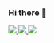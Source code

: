 ### Hi there 👋

<a href="https://t.me/wolfcod">
    <img src="https://img.shields.io/badge/-wolfcod-blue?style=for-the-badge&logo=Telegram&logoColor=white&labelColor=0088cc&color=229ED9">
    <img src="https://github-readme-stats.vercel.app/api/top-langs/?username=wolfcod&layout=compact&show_icons=true">
</a>

<!--
**wolfcod/wolfcod** is a ✨ _special_ ✨ repository because its `README.md` (this file) appears on your GitHub profile.

Here are some ideas to get you started:

- 🔭 I’m currently working on ...
- 🌱 I’m currently learning ...
- 👯 I’m looking to collaborate on ...
- 🤔 I’m looking for help with ...
- 💬 Ask me about ...
- 📫 How to reach me: ...
- 😄 Pronouns: ...
- ⚡ Fun fact: ...
-->

<img src="https://github-readme-stats.vercel.app/api?username=wolfcod&show_icons=true&theme=dark&title_color=d0d0d0&icon_color=d81000&text_color=e0e0e0&bg_color=383838">
